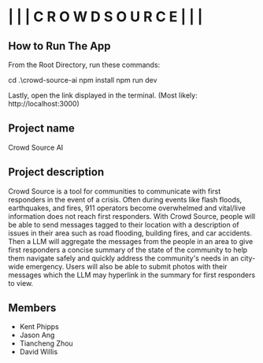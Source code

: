 # | | | C R O W D S O U R C E | | | 

## How to Run The App
From the Root Directory, run these commands:

cd .\crowd-source-ai
npm install
npm run dev

Lastly, open the link displayed in the terminal. (Most likely: http://localhost:3000)

## Project name
Crowd Source AI

## Project description
Crowd Source is a tool for communities to communicate with first responders in the event of a crisis. Often during events like flash floods, earthquakes, and fires, 911 operators become overwhelmed and vital/live information does not reach first responders. With Crowd Source, people will be able to send messages tagged to their location with a description of issues in their area such as road flooding, building fires, and car accidents. Then a LLM will aggregate the messages from the people in an area to give first responders a concise summary of the state of the community to help them navigate safely and quickly address the community's needs in an city-wide emergency. Users will also be able to submit photos with their messages which the LLM may hyperlink in the summary for first responders to view.


## Members
- Kent Phipps
- Jason Ang
- Tiancheng Zhou
- David Willis